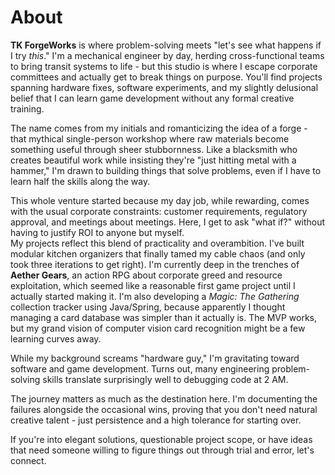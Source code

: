 # About

**TK ForgeWorks** is where problem-solving meets "let's see what happens if I try *this*." I'm a mechanical engineer by day, herding cross-functional teams to bring transit systems to life \- but this studio is where I escape corporate committees and actually get to break things on purpose. You'll find projects spanning hardware fixes, software experiments, and my slightly delusional belief that I can learn game development without any formal creative training.

The name comes from my initials and romanticizing the idea of a forge \- that mythical single-person workshop where raw materials become something useful through sheer stubbornness. Like a blacksmith who creates beautiful work while insisting they're "just hitting metal with a hammer," I'm drawn to building things that solve problems, even if I have to learn half the skills along the way.

This whole venture started because my day job, while rewarding, comes with the usual corporate constraints: customer requirements, regulatory approval, and meetings about meetings. Here, I get to ask "what if?" without having to justify ROI to anyone but myself.  
My projects reflect this blend of practicality and overambition. I've built modular kitchen organizers that finally tamed my cable chaos (and only took three iterations to get right). I'm currently deep in the trenches of **Aether Gears**, an action RPG about corporate greed and resource exploitation, which seemed like a reasonable first game project until I actually started making it. I'm also developing a *Magic: The Gathering* collection tracker using Java/Spring, because apparently I thought managing a card database was simpler than it actually is. The MVP works, but my grand vision of computer vision card recognition might be a few learning curves away.

While my background screams "hardware guy," I'm gravitating toward software and game development. Turns out, many engineering problem-solving skills translate surprisingly well to debugging code at 2 AM.

The journey matters as much as the destination here. I'm documenting the failures alongside the occasional wins, proving that you don't need natural creative talent \- just persistence and a high tolerance for starting over.

If you're into elegant solutions, questionable project scope, or have ideas that need someone willing to figure things out through trial and error, let's connect.
